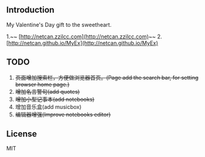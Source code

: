 ## Introduction
My Valentine's Day gift to the sweetheart.

1.~~ [http://netcan.zzilcc.com](http://netcan.zzilcc.com)~~
2. [http://netcan.github.io/MyEx](http://netcan.github.io/MyEx)

## TODO
1. ~~页面增加搜索栏，方便做浏览器首页。(Page add the search bar, for setting browser home page.)~~
2. ~~增加名言警句(add quotes)~~
3. ~~增加小型记事本(add notebooks)~~
4. 增加音乐盒(add musicbox)
5. ~~编辑器增强(Improve notebooks editor)~~

## License
MIT
